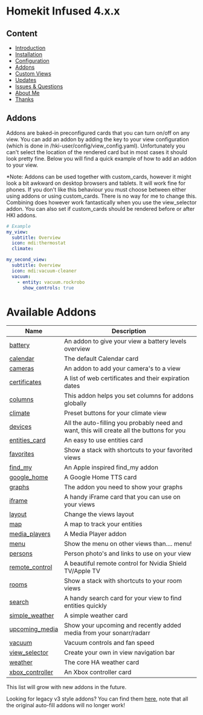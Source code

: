 # Homekit Infused 4.x.x

## Content
- [Introduction](index.md)
- [Installation](installation.md)
- [Configuration](configuration.md)
- [Addons](addons.md)
- [Custom Views](custom_views.md)
- [Updates](updates.md)
- [Issues & Questions](issues.md)
- [About Me](about.md)
- [Thanks](thanks.md)

## Addons
Addons are baked-in preconfigured cards that you can turn on/off on any view. You can add an addon by adding the key to your view configuration (which is done in /hki-user/config/view_config.yaml). Unfortunately you can't select the location of the rendered card but in most cases it should look pretty fine. Below you will find a quick example of how to add an addon to your view.

*Note: Addons can be used together with custom_cards, however it might look a bit awkward on desktop browsers and tablets. It will work fine for phones. If you don't like this behaviour you must choose between either using addons or using custom_cards. There is no way for me to change this. Combining does however work fantastically when you use the view_selector addon. You can also set if custom_cards should be rendered before or after HKI addons.

```yaml
# Example
my_view:
  subtitle: Overview
  icon: mdi:thermostat
  climate:

my_second_view:
  subtitle: Overview
  icon: mdi:vacuum-cleaner
  vacuum:
    - entity: vacuum.rockrobo
      show_controls: true
```
# Available Addons

| Name | Description |
|--------------------------|-------------------------------------------------------------------------------------------------------------------------------------------------------------------------------------------------------------------------|
| [battery](addons-v4/battery.md) | An addon to give your view a battery levels overview |
| [calendar](addons-v4/calendar.md) | The default Calendar card |
| [cameras](addons-v4/cameras.md) | An addon to add your camera's to a view |
| [certificates](addons-v4/certificates.md) | A list of web certificates and their expiration dates |
| [columns](addons-v4/columns.md) | This addon helps you set columns for addons globally |
| [climate](addons-v4/climate.md) | Preset buttons for your climate view |
| [devices](addons-v4/devices.md) | All the auto-filling you probably need and want, this will create all the buttons for you |
| [entities_card](addons-v4/entities.md) | An easy to use entities card |
| [favorites](addons-v4/favorites.md) | Show a stack with shortcuts to your favorited views |
| [find_my](addons-v4/find-my.md) | An Apple inspired find_my addon |
| [google_home](addons-v4/google-home.md) | A Google Home TTS card |
| [graphs](addons-v4/graphs.md) | The addon you need to show your graphs |
| [iframe](addons-v4/iframe.md) | A handy iFrame card that you can use on your views |
| [layout](addons-v4/layout.md) | Change the views layout |
| [map](addons-v4/map.md) | A map to track your entities |
| [media_players](addons-v4/media-players.md) | A Media Player addon |
| [menu](addons-v4/menu.md) | Show the menu on other views than.... menu! |
| [persons](addons-v4/persons.md) | Person photo's and links to use on your view |
| [remote_control](addons-v4/remote-control.md) | A beautiful remote control for Nvidia Shield TV/Apple TV |
| [rooms](addons-v4/rooms.md) | Show a stack with shortcuts to your room views |
| [search](addons-v4/search-card.md) | A handy search card for your view to find entities quickly |
| [simple_weather](addons-v4/simple-weather.md) | A simple weather card |
| [upcoming_media](addons-v4/upcoming-media.md) | Show your upcoming and recently added media from your sonarr/radarr |
| [vacuum](addons-v4/vacuum.md) | Vacuum controls and fan speed |
| [view_selector](addons-v4/view-selector.md) | Create your own in view navigation bar |
| [weather](addons-v4/weather.md) | The core HA weather card |
| [xbox_controller](addons-v4/xbox-controller.md) | An Xbox controller card |

This list will grow with new addons in the future.

Looking for legacy v3 style addons? You can find them [here](addon_list.md), note that all the original auto-fill addons will no longer work!
